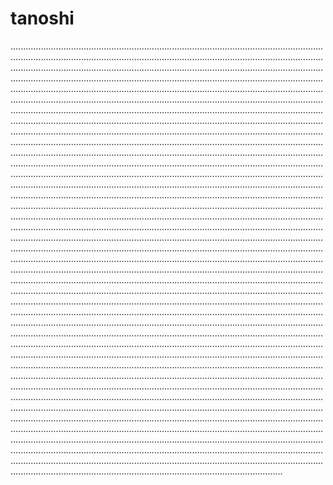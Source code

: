 # tanoshi
............................................................................................................................................................................................................................................................................................................................................................................................................................................................................................................................................................................................................................................................................................................................................................................................................................................................................................................................................................................................................................................................................................................................................................................................................................................................................................................................................................................................................................................................................................................................................................................................................................................................................................................................................................................................................................................................................................................................................................................................................................................................................................................................................................................................................................................................................................................................................................................................................................................................................................................................................................................................................................................................................................................................................................................................................................................................................................................................................................................................................................................................................................................................................................................................................................................................................................................................................................................................................................................................................................................................................................................................................................................................................................................................................................................................................................................................................................................................................................................................................................................................................................................................................................................................................................................................................................................................................................................................................................................................................................................................................................................................................................................................................................................................................................................................................................................................................................................................................................................................................................................................................................................................................................................................................................................................................